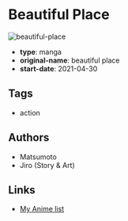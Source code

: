 # Beautiful Place

![beautiful-place](https://cdn.myanimelist.net/images/manga/1/245374.jpg)

-   **type**: manga
-   **original-name**: beautiful place
-   **start-date**: 2021-04-30

## Tags

-   action

## Authors

-   Matsumoto
-   Jiro (Story & Art)

## Links

-   [My Anime list](https://myanimelist.net/manga/136330/Beautiful_Place)
